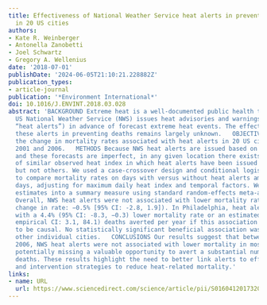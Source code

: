 ```yaml
---
title: Effectiveness of National Weather Service heat alerts in preventing mortality
  in 20 US cities
authors:
- Kate R. Weinberger
- Antonella Zanobetti
- Joel Schwartz
- Gregory A. Wellenius
date: '2018-07-01'
publishDate: '2024-06-05T21:10:21.228882Z'
publication_types:
- article-journal
publication: '*Environment International*'
doi: 10.1016/J.ENVINT.2018.03.028
abstract: 'BACKGROUND Extreme heat is a well-documented public health threat. The
  US National Weather Service (NWS) issues heat advisories and warnings (collectively,
  “heat alerts”) in advance of forecast extreme heat events. The effectiveness of
  these alerts in preventing deaths remains largely unknown.   OBJECTIVES To quantify
  the change in mortality rates associated with heat alerts in 20 US cities between
  2001 and 2006.   METHODS Because NWS heat alerts are issued based on forecast weather
  and these forecasts are imperfect, in any given location there exists a set of days
  of similar observed heat index in which heat alerts have been issued for some days
  but not others. We used a case-crossover design and conditional logistic regression
  to compare mortality rates on days with versus without heat alerts among such eligible
  days, adjusting for maximum daily heat index and temporal factors. We combined city-specific
  estimates into a summary measure using standard random-effects meta-analytic techniques.   RESULTS
  Overall, NWS heat alerts were not associated with lower mortality rates (percent
  change in rate: −0.5% [95% CI: -2.8, 1.9]). In Philadelphia, heat alerts were associated
  with a 4.4% (95% CI: -8.3, −0.3) lower mortality rate or an estimated 45.1 (95%
  empirical CI: 3.1, 84.1) deaths averted per year if this association is assumed
  to be causal. No statistically significant beneficial association was observed in
  other individual cities.   CONCLUSIONS Our results suggest that between 2001 and
  2006, NWS heat alerts were not associated with lower mortality in most cities studied,
  potentially missing a valuable opportunity to avert a substantial number of heat-related
  deaths. These results highlight the need to better link alerts to effective communication
  and intervention strategies to reduce heat-related mortality.'
links:
- name: URL
  url: https://www.sciencedirect.com/science/article/pii/S0160412017320354
---
```

